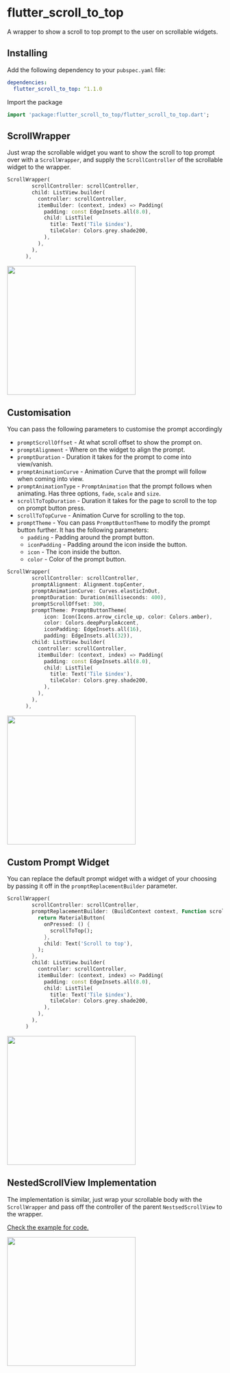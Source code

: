 # flutter_scroll_to_top

A wrapper to show a scroll to top prompt to the user on scrollable widgets.

## Installing

Add the following dependency to your `pubspec.yaml` file:

```yaml
dependencies:
  flutter_scroll_to_top: ^1.1.0
```
      
Import the package
```dart
import 'package:flutter_scroll_to_top/flutter_scroll_to_top.dart';
```
      
## ScrollWrapper

Just wrap the scrollable widget you want to show the scroll to top prompt over with a `ScrollWrapper`, and supply the `ScrollController` of the scrollable widget to the wrapper.

```dart
ScrollWrapper(
        scrollController: scrollController,
        child: ListView.builder(
          controller: scrollController,
          itemBuilder: (context, index) => Padding(
            padding: const EdgeInsets.all(8.0),
            child: ListTile(
              title: Text('Tile $index'),
              tileColor: Colors.grey.shade200,
            ),
          ),
        ),
      ),
```
<a href="https://github.com/NamanShergill/flutter_scroll_to_top/blob/main/example/lib/pages/basic_prompt.dart"><img src="https://user-images.githubusercontent.com/33877135/115117228-2564dd00-9fbb-11eb-8f83-4feacf2560d1.gif" width="300" ></a>


## Customisation

You can pass the following parameters to customise the prompt accordingly
- `promptScrollOffset` - At what scroll offset to show the prompt on.
- `promptAlignment` - Where on the widget to align the prompt.
- `promptDuration` - Duration it takes for the prompt to come into view/vanish.
- `promptAnimationCurve` - Animation Curve that the prompt will follow when coming into view.
- `promptAnimationType` - `PromptAnimation` that the prompt follows when animating. Has three options, `fade`, `scale` and `size`.
- `scrollToTopDuration` -  Duration it takes for the page to scroll to the top on prompt button press.
- `scrollToTopCurve` - Animation Curve for scrolling to the top.
- `promptTheme` - You can pass `PromptButtonTheme` to modify the prompt button further. It has the following parameters:
    - `padding` - Padding around the prompt button.
    - `iconPadding` - Padding around the icon inside the button.
    - `icon` - The icon inside the button.
    - `color` - Color of the prompt button.

```dart
ScrollWrapper(
        scrollController: scrollController,
        promptAlignment: Alignment.topCenter,
        promptAnimationCurve: Curves.elasticInOut,
        promptDuration: Duration(milliseconds: 400),
        promptScrollOffset: 300,
        promptTheme: PromptButtonTheme(
            icon: Icon(Icons.arrow_circle_up, color: Colors.amber),
            color: Colors.deepPurpleAccent,
            iconPadding: EdgeInsets.all(16),
            padding: EdgeInsets.all(32)),
        child: ListView.builder(
          controller: scrollController,
          itemBuilder: (context, index) => Padding(
            padding: const EdgeInsets.all(8.0),
            child: ListTile(
              title: Text('Tile $index'),
              tileColor: Colors.grey.shade200,
            ),
          ),
        ),
      ),
```
<a href="https://github.com/NamanShergill/flutter_scroll_to_top/blob/main/example/lib/pages/themed_prompt.dart"><img src="https://user-images.githubusercontent.com/33877135/115117233-2ac22780-9fbb-11eb-876e-171103e9ef91.gif" width="300" ></a>


## Custom Prompt Widget

You can replace the default prompt widget with a widget of your choosing by passing it off in the `promptReplacementBuilder` parameter.

```dart
ScrollWrapper(
        scrollController: scrollController,
        promptReplacementBuilder: (BuildContext context, Function scrollToTop) {
          return MaterialButton(
            onPressed: () {
              scrollToTop();
            },
            child: Text('Scroll to top'),
          );
        },
        child: ListView.builder(
          controller: scrollController,
          itemBuilder: (context, index) => Padding(
            padding: const EdgeInsets.all(8.0),
            child: ListTile(
              title: Text('Tile $index'),
              tileColor: Colors.grey.shade200,
            ),
          ),
        ),
      )
```
<a href="https://github.com/NamanShergill/flutter_scroll_to_top/blob/main/example/lib/pages/basic_prompt.dart"><img src="https://user-images.githubusercontent.com/33877135/115117236-2e55ae80-9fbb-11eb-95c8-c8467797a877.gif" width="300" ></a>

## NestedScrollView Implementation

The implementation is similar, just wrap your scrollable body with the `ScrollWrapper` and pass off the controller of the parent `NestsedScrollView` to the wrapper.

[Check the example for code.](https://github.com/NamanShergill/flutter_scroll_to_top/blob/main/example/lib/pages/nested_scroll_view_example.dart)

<a href="https://github.com/NamanShergill/flutter_scroll_to_top/blob/main/example/lib/pages/nested_scroll_view_example.dart"><img src="https://user-images.githubusercontent.com/33877135/115117240-3281cc00-9fbb-11eb-8525-cbca1d64e902.gif" width="300" ></a>

